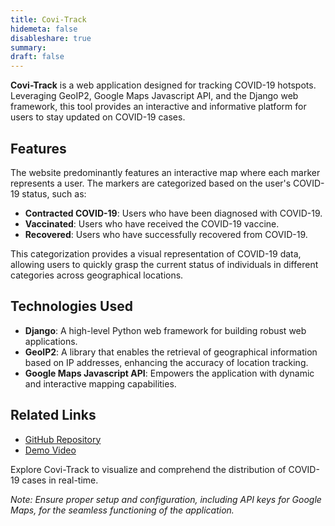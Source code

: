 ```yaml
---
title: Covi-Track
hidemeta: false
disableshare: true
summary: 
draft: false
---
```


**Covi-Track** is a web application designed for tracking COVID-19 hotspots. Leveraging GeoIP2, Google Maps Javascript API, and the Django web framework, this tool provides an interactive and informative platform for users to stay updated on COVID-19 cases.

## Features

The website predominantly features an interactive map where each marker represents a user. The markers are categorized based on the user's COVID-19 status, such as:

- **Contracted COVID-19**: Users who have been diagnosed with COVID-19.
- **Vaccinated**: Users who have received the COVID-19 vaccine.
- **Recovered**: Users who have successfully recovered from COVID-19.

This categorization provides a visual representation of COVID-19 data, allowing users to quickly grasp the current status of individuals in different categories across geographical locations.

## Technologies Used

- **Django**: A high-level Python web framework for building robust web applications.
- **GeoIP2**: A library that enables the retrieval of geographical information based on IP addresses, enhancing the accuracy of location tracking.
- **Google Maps Javascript API**: Empowers the application with dynamic and interactive mapping capabilities.

## Related Links

- [GitHub Repository](https://github.com/vishruthdevan/covi-track/)
- [Demo Video](https://drive.google.com/file/d/1tDr5pGwVRg2OCy2sEkAOwfj08iurTKaC/view?usp=sharing)

Explore Covi-Track to visualize and comprehend the distribution of COVID-19 cases in real-time.

*Note: Ensure proper setup and configuration, including API keys for Google Maps, for the seamless functioning of the application.*
